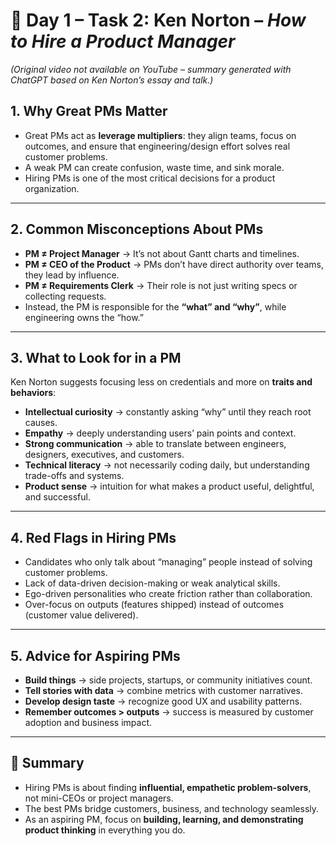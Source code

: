 # 🎥 Day 1 – Task 2: Ken Norton – *How to Hire a Product Manager*  
*(Original video not available on YouTube – summary generated with ChatGPT based on Ken Norton’s essay and talk.)*  

## 1. Why Great PMs Matter
- Great PMs act as **leverage multipliers**: they align teams, focus on outcomes, and ensure that engineering/design effort solves real customer problems.  
- A weak PM can create confusion, waste time, and sink morale.  
- Hiring PMs is one of the most critical decisions for a product organization.  

---

## 2. Common Misconceptions About PMs
- **PM ≠ Project Manager** → It’s not about Gantt charts and timelines.  
- **PM ≠ CEO of the Product** → PMs don’t have direct authority over teams, they lead by influence.  
- **PM ≠ Requirements Clerk** → Their role is not just writing specs or collecting requests.  
- Instead, the PM is responsible for the **“what” and “why”**, while engineering owns the “how.”  

---

## 3. What to Look for in a PM
Ken Norton suggests focusing less on credentials and more on **traits and behaviors**:  
- **Intellectual curiosity** → constantly asking “why” until they reach root causes.  
- **Empathy** → deeply understanding users’ pain points and context.  
- **Strong communication** → able to translate between engineers, designers, executives, and customers.  
- **Technical literacy** → not necessarily coding daily, but understanding trade-offs and systems.  
- **Product sense** → intuition for what makes a product useful, delightful, and successful.  

---

## 4. Red Flags in Hiring PMs
- Candidates who only talk about “managing” people instead of solving customer problems.  
- Lack of data-driven decision-making or weak analytical skills.  
- Ego-driven personalities who create friction rather than collaboration.  
- Over-focus on outputs (features shipped) instead of outcomes (customer value delivered).  

---

## 5. Advice for Aspiring PMs
- **Build things** → side projects, startups, or community initiatives count.  
- **Tell stories with data** → combine metrics with customer narratives.  
- **Develop design taste** → recognize good UX and usability patterns.  
- **Remember outcomes > outputs** → success is measured by customer adoption and business impact.  

---

## 📝 Summary
- Hiring PMs is about finding **influential, empathetic problem-solvers**, not mini-CEOs or project managers.  
- The best PMs bridge customers, business, and technology seamlessly.  
- As an aspiring PM, focus on **building, learning, and demonstrating product thinking** in everything you do.  
